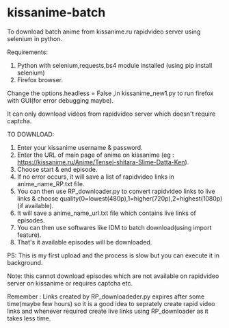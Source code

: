 # kissanime-batch
To download batch anime from kissanime.ru rapidvideo server using selenium in python.

Requirements:
1. Python with selenium,requests,bs4 module installed (using pip install selenium)
2. Firefox browser.

Change the options.headless = False ,in kissanime_new1.py to run firefox with GUI(for error debugging maybe).

It can only download videos from rapidvideo server which doesn't require captcha.

TO DOWNLOAD:
1. Enter your kissanime username & password.
2. Enter the URL of main page of anime on kissanime (eg : https://kissanime.ru/Anime/Tensei-shitara-Slime-Datta-Ken).
3. Choose start & end episode.
4. If no error occurs, it will save a list of rapidvideo links in anime_name_RP.txt file.
5. You can then use RP_downloader.py to convert rapidvideo links to live links & choose quality(0=lowest(480p),1=higher(720p),2=highest(1080p) (if available).
6. It will save a anime_name_url.txt file which contains live links of episodes.
7. You can then use softwares like IDM to batch download(using import feature).
8. That's it available episodes will be downloaded.

PS: This is my first upload and the process is slow but you can execute it in background.

Note: this cannot download episodes which are not available on rapidvideo server on kissanime or requires captcha etc.

Remember : Links created by RP_downloadeder.py expires after some time(maybe few hours) so it is a good idea to seprately create rapid video links and whenever required create live links using RP_downloader as it takes less time.
